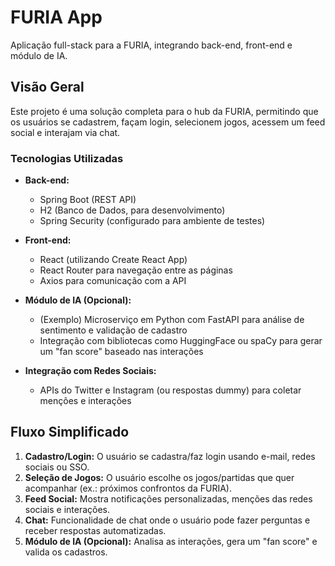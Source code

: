 # FURIA App

Aplicação full-stack para a FURIA, integrando back-end, front-end e módulo de IA.

## Visão Geral

Este projeto é uma solução completa para o hub da FURIA, permitindo que os usuários se cadastrem, façam login, selecionem jogos, acessem um feed social e interajam via chat.  

### Tecnologias Utilizadas

- **Back-end:**  
  - Spring Boot (REST API)
  - H2 (Banco de Dados, para desenvolvimento)  
  - Spring Security (configurado para ambiente de testes)

- **Front-end:**  
  - React (utilizando Create React App)
  - React Router para navegação entre as páginas
  - Axios para comunicação com a API

- **Módulo de IA (Opcional):**  
  - (Exemplo) Microserviço em Python com FastAPI para análise de sentimento e validação de cadastro  
  - Integração com bibliotecas como HuggingFace ou spaCy para gerar um "fan score" baseado nas interações

- **Integração com Redes Sociais:**  
  - APIs do Twitter e Instagram (ou respostas dummy) para coletar menções e interações

## Fluxo Simplificado

1. **Cadastro/Login:** O usuário se cadastra/faz login usando e-mail, redes sociais ou SSO.
2. **Seleção de Jogos:** O usuário escolhe os jogos/partidas que quer acompanhar (ex.: próximos confrontos da FURIA).
3. **Feed Social:** Mostra notificações personalizadas, menções das redes sociais e interações.
4. **Chat:** Funcionalidade de chat onde o usuário pode fazer perguntas e receber respostas automatizadas.
5. **Módulo de IA (Opcional):** Analisa as interações, gera um "fan score" e valida os cadastros.



